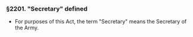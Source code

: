### §2201. "Secretary" defined
* For purposes of this Act, the term "Secretary" means the Secretary of the Army.